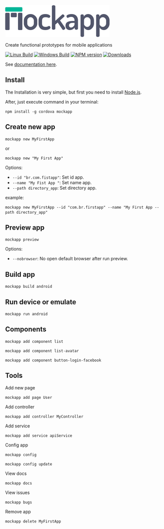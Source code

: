 ![Logo](https://raw.githubusercontent.com/fabiorogeriosj/mockapp/design/logo_dark.png)

Create functional prototypes for mobile applications

  [![Linux Build][travis-image]][travis-url]
  [![Windows Build][appveyor-image]][appveyor-url]
  [![NPM version][npm-image]][npm-url] [![Downloads][downloads-image]][npm-url]

See [documentation here](https://mockappframework.github.io/).

## Install

The Installation is very simple, but first you need to install [Node.js](https://nodejs.org/en/).

After, just execute command in your terminal:

```
npm install -g cordova mockapp
```

## Create new app

```
mockapp new MyFirstApp
```
or
```
mockapp new "My First App"
```

Options:
- `--id "br.com.fistapp"`: Set id app.
- `--name "My Fist App "`: Set name app.
- `--path directory_app`: Set directory app.

example:
```
mockapp new MyFirstApp --id "com.br.firstapp" --name "My First App --path directory_app"
```

## Preview app

```
mockapp preview
```

Options:
- `--nobrowser`: No open default browser after run preview.

## Build app

```
mockapp build android
```

## Run device or emulate

```
mockapp run android
```

## Components

```
mockapp add component list
```

```
mockapp add component list-avatar
```

```
mockapp add component button-login-facebook
```

## Tools

Add new page

```
mockapp add page User
```

Add controller

```
mockapp add controller MyController
```

Add service

```
mockapp add service apiService
```

Config app

```
mockapp config
```

```
mockapp config update
```

View docs

```
mockapp docs
```

View issues

```
mockapp bugs
```


Remove app

```
mockapp delete MyFirstApp
```

[downloads-image]: https://img.shields.io/npm/dm/mockapp.svg
[npm-url]: https://www.npmjs.com/package/mockapp
[npm-image]: https://img.shields.io/npm/v/mockapp.svg
[travis-image]: https://img.shields.io/travis/fabiorogeriosj/mockapp/master.svg?label=linux
[travis-url]: https://travis-ci.org/fabiorogeriosj/mockapp
[appveyor-image]: https://img.shields.io/appveyor/ci/fabiorogeriosj/mockapp/master.svg?label=windows
[appveyor-url]: https://ci.appveyor.com/project/fabiorogeriosj/mockapp
